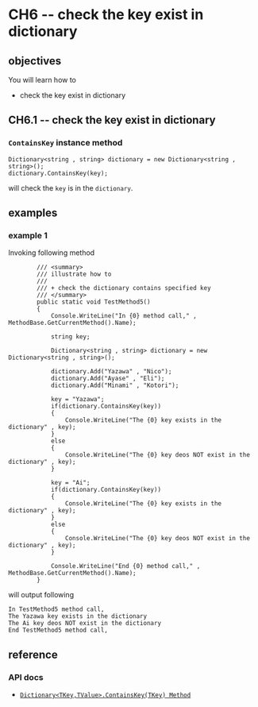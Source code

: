 # CH6 -- check the key exist in dictionary
## objectives
You will learn how to

+ check the key exist in dictionary

## CH6.1 -- check the key exist in dictionary
### `ContainsKey` instance method

```
Dictionary<string , string> dictionary = new Dictionary<string , string>();
dictionary.ContainsKey(key);
```

will check the `key` is in the `dictionary`.

## examples
### example 1
Invoking following method

```
        /// <summary>
        /// illustrate how to
        /// 
        /// + check the dictionary contains specified key
        /// </summary>
        public static void TestMethod5()
        {
            Console.WriteLine("In {0} method call," , MethodBase.GetCurrentMethod().Name);
            
            string key;

            Dictionary<string , string> dictionary = new Dictionary<string , string>();
            
            dictionary.Add("Yazawa" , "Nico");
            dictionary.Add("Ayase" , "Eli");
            dictionary.Add("Minami" , "Kotori");

            key = "Yazawa";
            if(dictionary.ContainsKey(key))
            {
                Console.WriteLine("The {0} key exists in the dictionary" , key);
            }
            else
            {
                Console.WriteLine("The {0} key deos NOT exist in the dictionary" , key);
            }

            key = "Ai";
            if(dictionary.ContainsKey(key))
            {
                Console.WriteLine("The {0} key exists in the dictionary" , key);
            }
            else
            {
                Console.WriteLine("The {0} key deos NOT exist in the dictionary" , key);
            }

            Console.WriteLine("End {0} method call," , MethodBase.GetCurrentMethod().Name);
        }
```

will output following

```
In TestMethod5 method call,
The Yazawa key exists in the dictionary
The Ai key deos NOT exist in the dictionary
End TestMethod5 method call,
```

## reference
### API docs
+ [`Dictionary<TKey,TValue>.ContainsKey(TKey) Method`](https://learn.microsoft.com/en-us/dotnet/api/system.collections.generic.dictionary-2.containskey?view=net-8.0)
